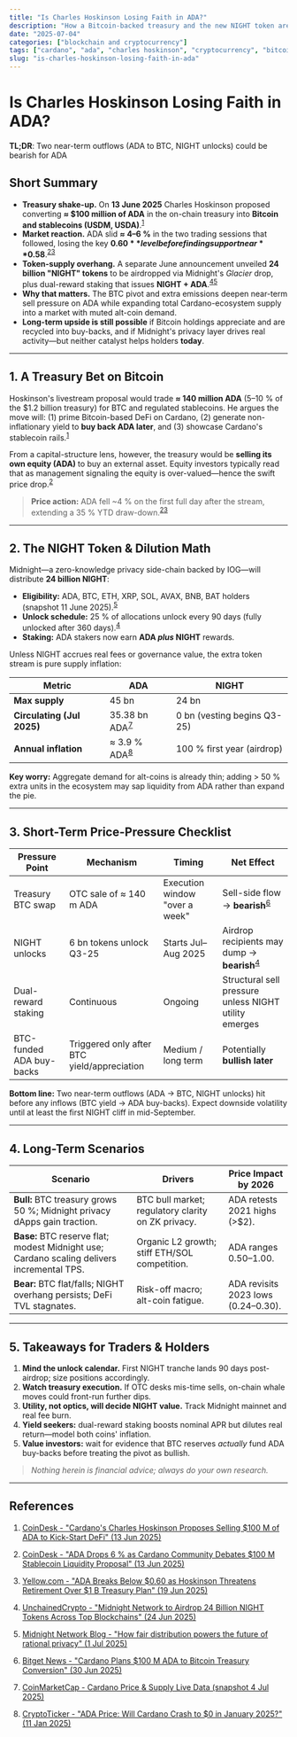 ```yaml
---
title: "Is Charles Hoskinson Losing Faith in ADA?"
description: "How a Bitcoin-backed treasury and the new NIGHT token are reshaping the short-term price outlook for Cardano"
date: "2025-07-04"
categories: ["blockchain and cryptocurrency"]
tags: ["cardano", "ada", "charles hoskinson", "cryptocurrency", "bitcoin", "midnight", "night token", "treasury"]
slug: "is-charles-hoskinson-losing-faith-in-ada"
---
```


# Is Charles Hoskinson Losing Faith in ADA?

**TL;DR**: Two near-term outflows (ADA to BTC, NIGHT unlocks) could be bearish for ADA

## Short Summary

* **Treasury shake-up.** On **13 June 2025** Charles Hoskinson proposed converting **≈ $100 million of ADA** in the on-chain treasury into **Bitcoin and stablecoins (USDM, USDA)**.<sup>[1](#ref1)</sup>  
* **Market reaction.** ADA slid **≈ 4–6 %** in the two trading sessions that followed, losing the key **$0.60** level before finding support near **$0.58**.<sup>[2](#ref2)</sup><sup>[3](#ref3)</sup>  
* **Token-supply overhang.** A separate June announcement unveiled **24 billion "NIGHT" tokens** to be airdropped via Midnight's *Glacier* drop, plus dual-reward staking that issues **NIGHT + ADA**.<sup>[4](#ref4)</sup><sup>[5](#ref5)</sup>  
* **Why that matters.** The BTC pivot and extra emissions deepen near-term sell pressure on ADA while expanding total Cardano-ecosystem supply into a market with muted alt-coin demand.  
* **Long-term upside is still possible** if Bitcoin holdings appreciate and are recycled into buy-backs, and if Midnight's privacy layer drives real activity—but neither catalyst helps holders **today**.

---

## 1. A Treasury Bet on Bitcoin

Hoskinson's livestream proposal would trade **≈ 140 million ADA** (5–10 % of the $1.2 billion treasury) for BTC and regulated stablecoins. He argues the move will: (1) prime Bitcoin-based DeFi on Cardano, (2) generate non-inflationary yield to **buy back ADA later**, and (3) showcase Cardano's stablecoin rails.<sup>[1](#ref1)</sup>

From a capital-structure lens, however, the treasury would be **selling its own equity (ADA)** to buy an external asset. Equity investors typically read that as management signaling the equity is over-valued—hence the swift price drop.<sup>[2](#ref2)</sup>

> **Price action:** ADA fell ~4 % on the first full day after the stream, extending a 35 % YTD draw-down.<sup>[2](#ref2)</sup><sup>[3](#ref3)</sup>

---

## 2. The NIGHT Token & Dilution Math

Midnight—a zero-knowledge privacy side-chain backed by IOG—will distribute **24 billion NIGHT**:

* **Eligibility:** ADA, BTC, ETH, XRP, SOL, AVAX, BNB, BAT holders (snapshot 11 June 2025).<sup>[5](#ref5)</sup>  
* **Unlock schedule:** 25 % of allocations unlock every 90 days (fully unlocked after 360 days).<sup>[4](#ref4)</sup>  
* **Staking:** ADA stakers now earn **ADA *plus* NIGHT** rewards.

Unless NIGHT accrues real fees or governance value, the extra token stream is pure supply inflation:

| Metric | ADA | NIGHT |
|--------|-----|-------|
| **Max supply** | 45 bn | 24 bn |
| **Circulating (Jul 2025)** | 35.38 bn ADA<sup>[7](#ref7)</sup> | 0 bn (vesting begins Q3-25) |
| **Annual inflation** | ≈ 3.9 % ADA<sup>[8](#ref8)</sup> | 100 % first year (airdrop) |

**Key worry:** Aggregate demand for alt-coins is already thin; adding > 50 % extra units in the ecosystem may sap liquidity from ADA rather than expand the pie.

---

## 3. Short-Term Price-Pressure Checklist

| Pressure Point | Mechanism | Timing | Net Effect |
|----------------|-----------|--------|------------|
| Treasury BTC swap | OTC sale of ≈ 140 m ADA | Execution window "over a week" | Sell-side flow → **bearish**<sup>[6](#ref6)</sup> |
| NIGHT unlocks | 6 bn tokens unlock Q3-25 | Starts Jul–Aug 2025 | Airdrop recipients may dump → **bearish**<sup>[4](#ref4)</sup> |
| Dual-reward staking | Continuous | Ongoing | Structural sell pressure unless NIGHT utility emerges |
| BTC-funded ADA buy-backs | Triggered only after BTC yield/appreciation | Medium / long term | Potentially **bullish later** |

**Bottom line:** Two near-term outflows (ADA → BTC, NIGHT unlocks) hit before any inflows (BTC yield → ADA buy-backs). Expect downside volatility until at least the first NIGHT cliff in mid-September.

---

## 4. Long-Term Scenarios

| Scenario | Drivers | Price Impact by 2026 |
|----------|---------|----------------------|
| **Bull:** BTC treasury grows 50 %; Midnight privacy dApps gain traction. | BTC bull market; regulatory clarity on ZK privacy. | ADA retests 2021 highs (>$2). |
| **Base:** BTC reserve flat; modest Midnight use; Cardano scaling delivers incremental TPS. | Organic L2 growth; stiff ETH/SOL competition. | ADA ranges $0.50–$1.00. |
| **Bear:** BTC flat/falls; NIGHT overhang persists; DeFi TVL stagnates. | Risk-off macro; alt-coin fatigue. | ADA revisits 2023 lows ($0.24–$0.30). |

---

## 5. Takeaways for Traders & Holders

1. **Mind the unlock calendar.** First NIGHT tranche lands 90 days post-airdrop; size positions accordingly.  
2. **Watch treasury execution.** If OTC desks mis-time sells, on-chain whale moves could front-run further dips.  
3. **Utility, not optics, will decide NIGHT value.** Track Midnight mainnet and real fee burn.  
4. **Yield seekers:** dual-reward staking boosts nominal APR but dilutes real return—model both coins' inflation.  
5. **Value investors:** wait for evidence that BTC reserves *actually* fund ADA buy-backs before treating the pivot as bullish.

> *Nothing herein is financial advice; always do your own research.*

---

## References

<div id="ref1">

1. [CoinDesk - "Cardano's Charles Hoskinson Proposes Selling $100 M of ADA to Kick-Start DeFi" (13 Jun 2025)](https://www.coindesk.com/business/2025/06/13/cardano-s-charles-hoskinson-proposes-selling-usd100m-of-ada-to-kickstart-defi)</div>

<div id="ref2">

2. [CoinDesk - "ADA Drops 6 % as Cardano Community Debates $100 M Stablecoin Liquidity Proposal" (13 Jun 2025)](https://www.coindesk.com/markets/2025/06/13/ada-drops-6-as-cardano-community-debates-usd100m-stablecoin-liquidity-proposal)</div>

<div id="ref3">

3. [Yellow.com - "ADA Breaks Below $0.60 as Hoskinson Threatens Retirement Over $1 B Treasury Plan" (19 Jun 2025)](https://yellow.com/news/ada-breaks-below-dollar060-as-hoskinson-threatens-retirement-over-dollar1-billion-treasury-plan)</div>

<div id="ref4">

4. [UnchainedCrypto - "Midnight Network to Airdrop 24 Billion NIGHT Tokens Across Top Blockchains" (24 Jun 2025)](https://unchainedcrypto.com/midnight-network-to-airdrop-24-billion-night-tokens-across-top-blockchains/)</div>

<div id="ref5">

5. [Midnight Network Blog - "How fair distribution powers the future of rational privacy" (1 Jul 2025)](https://midnight.network/blog/glacier-drop-distribution-explanation)</div>

<div id="ref6">

6. [Bitget News - "Cardano Plans $100 M ADA to Bitcoin Treasury Conversion" (30 Jun 2025)](https://www.bitget.com/news/detail/12560604841426)</div>

<div id="ref7">

7. [CoinMarketCap - Cardano Price & Supply Live Data (snapshot 4 Jul 2025)](https://coinmarketcap.com/currencies/cardano/)</div>

<div id="ref8">

8. [CryptoTicker - "ADA Price: Will Cardano Crash to $0 in January 2025?" (11 Jan 2025)](https://cryptoticker.io/en/ada-price-will-cardano-crash-to-0-in-january-2025/)</div> 